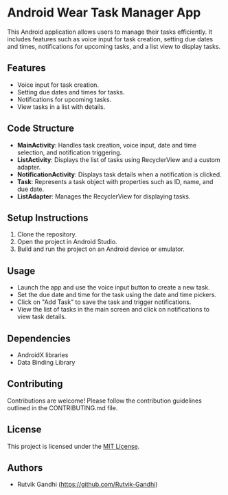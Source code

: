 # Android Wear Task Manager App

This Android application allows users to manage their tasks efficiently. It includes features such as voice input for task creation, setting due dates and times, notifications for upcoming tasks, and a list view to display tasks.

## Features

- Voice input for task creation.
- Setting due dates and times for tasks.
- Notifications for upcoming tasks.
- View tasks in a list with details.

## Code Structure

- **MainActivity**: Handles task creation, voice input, date and time selection, and notification triggering.
- **ListActivity**: Displays the list of tasks using RecyclerView and a custom adapter.
- **NotificationActivity**: Displays task details when a notification is clicked.
- **Task**: Represents a task object with properties such as ID, name, and due date.
- **ListAdapter**: Manages the RecyclerView for displaying tasks.

## Setup Instructions

1. Clone the repository.
2. Open the project in Android Studio.
3. Build and run the project on an Android device or emulator.

## Usage

- Launch the app and use the voice input button to create a new task.
- Set the due date and time for the task using the date and time pickers.
- Click on "Add Task" to save the task and trigger notifications.
- View the list of tasks in the main screen and click on notifications to view task details.

## Dependencies

- AndroidX libraries
- Data Binding Library

## Contributing

Contributions are welcome! Please follow the contribution guidelines outlined in the CONTRIBUTING.md file.

## License

This project is licensed under the [MIT License](LICENSE).

## Authors

- Rutvik Gandhi (https://github.com/Rutvik-Gandhi)
